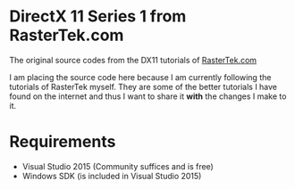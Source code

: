 # DirectX 11 Series 1 from RasterTek.com
The original source codes from the DX11 tutorials of [RasterTek.com](http://www.rastertek.com/)

I am placing the source code here because I am currently following the tutorials of RasterTek myself. They are some of the better tutorials I have found on the internet and thus I want to share it __with__ the changes I make to it.

# Requirements
- Visual Studio 2015 (Community suffices and is free)
- Windows SDK (is included in Visual Studio 2015)
